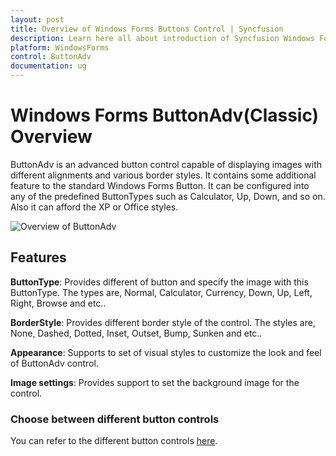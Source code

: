 ```yaml
---
layout: post
title: Overview of Windows Forms Buttons Control | Syncfusion
description: Learn here all about introduction of Syncfusion Windows Forms ButtonAdv(Classic) control and more details.
platform: WindowsForms
control: ButtonAdv
documentation: ug
---
```


# Windows Forms ButtonAdv(Classic) Overview

ButtonAdv is an advanced button control capable of displaying  images with different alignments and various border styles. It contains some additional feature to the standard Windows Forms Button. It can be configured into any of the predefined ButtonTypes such as Calculator, Up, Down, and so on. Also it can afford the XP or Office styles.

![ Overview of ButtonAdv](Overview_images/overview.png)

## Features

**ButtonType**: Provides different of button and specify the image with this ButtonType. The types are, Normal, Calculator, Currency, Down, Up, Left, Right, Browse and etc..

**BorderStyle**: Provides different border style of the control. The styles are, None, Dashed, Dotted, Inset, Outset, Bump, Sunken and etc..

**Appearance**: Supports to set of visual styles to customize the look and feel of ButtonAdv control.

**Image settings**: Provides support to set the background image for the control.

### Choose between different button controls

You can refer to the different button controls [here](https://help.syncfusion.com/windowsforms/button/overview#choose-between-different-button-controls).
